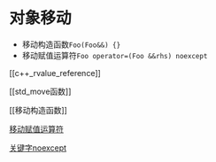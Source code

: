 # 对象移动

- 移动构造函数`Foo(Foo&&) {}`
- 移动赋值运算符`Foo operator=(Foo &&rhs) noexcept`

[[c++_rvalue_reference]]

[[std_move函数]]

[[移动构造函数]]

[移动赋值运算符](c++-move-operator.md)

[关键字noexcept](c++-keyword-noexcept.md)
